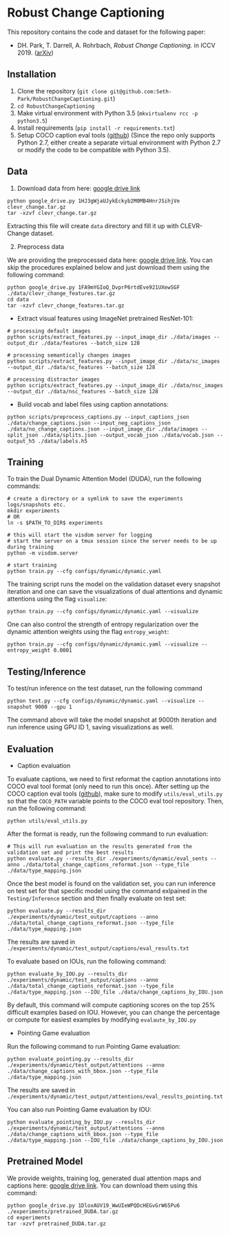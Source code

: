 # Robust Change Captioning
This repository contains the code and dataset for the following paper:

* DH. Park, T. Darrell, A. Rohrbach, *Robust Change Captioning.* in ICCV 2019. ([arXiv](https://arxiv.org/abs/1901.02527))

## Installation
1. Clone the repository (`git clone git@github.com:Seth-Park/RobustChangeCaptioning.git`)
2. `cd RobustChangeCaptioning`
3. Make virtual environment with Python 3.5 (`mkvirtualenv rcc -p python3.5`)
4. Install requirements (`pip install -r requirements.txt`)
5. Setup COCO caption eval tools ([github](https://github.com/tylin/coco-caption)) (Since the repo only supports Python 2.7, either create a separate virtual environment with Python 2.7 or modify the code to be compatible with Python 3.5).

## Data
1. Download data from here: [google drive link](https://drive.google.com/file/d/1HJ3gWjaUJykEckyb2M0MB4HnrJSihjVe/view?usp=sharing)
```
python google_drive.py 1HJ3gWjaUJykEckyb2M0MB4HnrJSihjVe clevr_change.tar.gz
tar -xzvf clevr_change.tar.gz
```
Extracting this file will create `data` directory and fill it up with CLEVR-Change dataset.

2. Preprocess data

We are providing the preprocessed data here: [google drive link](https://drive.google.com/file/d/1FA9mYGIoQ_DvprP6rtdEve921UXewSGF/view?usp=sharing).
You can skip the procedures explained below and just download them using the following command:
```
python google_drive.py 1FA9mYGIoQ_DvprP6rtdEve921UXewSGF ./data/clevr_change_features.tar.gz
cd data
tar -xzvf clevr_change_features.tar.gz
```

* Extract visual features using ImageNet pretrained ResNet-101:
```
# processing default images
python scripts/extract_features.py --input_image_dir ./data/images --output_dir ./data/features --batch_size 128

# processing semantically changes images
python scripts/extract_features.py --input_image_dir ./data/sc_images --output_dir ./data/sc_features --batch_size 128

# processing distractor images
python scripts/extract_features.py --input_image_dir ./data/nsc_images --output_dir ./data/nsc_features --batch_size 128
```

* Build vocab and label files using caption annotations:
```
python scripts/preprocess_captions.py --input_captions_json ./data/change_captions.json --input_neg_captions_json ./data/no_change_captions.json --input_image_dir ./data/images --split_json ./data/splits.json --output_vocab_json ./data/vocab.json --output_h5 ./data/labels.h5
```

## Training
To train the Dual Dynamic Attention Model (DUDA), run the following commands:
```
# create a directory or a symlink to save the experiments logs/snapshots etc.
mkdir experiments
# OR
ln -s $PATH_TO_DIR$ experiments

# this will start the visdom server for logging
# start the server on a tmux session since the server needs to be up during training
python -m visdom.server

# start training
python train.py --cfg configs/dynamic/dynamic.yaml 
```

The training script runs the model on the validation dataset every snapshot iteration and one can save the visualizations of dual attentions and dynamic attentions using the flag `visualize`:
```
python train.py --cfg configs/dynamic/dynamic.yaml --visualize
```

One can also control the strength of entropy regularization over the dynamic attention weights using the flag `entropy_weight`:
```
python train.py --cfg configs/dynamic/dynamic.yaml --visualize --entropy_weight 0.0001
```

## Testing/Inference
To test/run inference on the test dataset, run the following command
```
python test.py --cfg configs/dynamic/dynamic.yaml --visualize --snapshot 9000 --gpu 1
```
The command above will take the model snapshot at 9000th iteration and run inference using GPU ID 1, saving visualizations as well.

## Evaluation
* Caption evaluation

To evaluate captions, we need to first reformat the caption annotations into COCO eval tool format (only need to run this once). After setting up the COCO caption eval tools ([github](https://github.com/tylin/coco-caption)), make sure to modify `utils/eval_utils.py` so that the `COCO_PATH` variable points to the COCO eval tool repository. Then, run the following command:
```
python utils/eval_utils.py
```

After the format is ready, run the following command to run evaluation:
```
# This will run evaluation on the results generated from the validation set and print the best results
python evaluate.py --results_dir ./experiments/dynamic/eval_sents --anno ./data/total_change_captions_reformat.json --type_file ./data/type_mapping.json
```

Once the best model is found on the validation set, you can run inference on test set for that specific model using the command exlpained in the `Testing/Inference` section and then finally evaluate on test set:
```
python evaluate.py --results_dir ./experiments/dynamic/test_output/captions --anno ./data/total_change_captions_reformat.json --type_file ./data/type_mapping.json
```
The results are saved in `./experiments/dynamic/test_output/captions/eval_results.txt`

To evaluate based on IOUs, run the following command:
```
python evaluate_by_IOU.py --results_dir ./experiments/dynamic/test_output/captions --anno ./data/total_change_captions_reformat.json --type_file ./data/type_mapping.json --IOU_file ./data/change_captions_by_IOU.json
```
By default, this command will compute captioning scores on the top 25% difficult examples based on IOU. However, you can change the percentage or compute for easiest examples by modifying `evalaute_by_IOU.py`

* Pointing Game evaluation

Run the following command to run Pointing Game evaluation:
```
python evaluate_pointing.py --results_dir ./experiments/dynamic/test_output/attentions --anno ./data/change_captions_with_bbox.json --type_file ./data/type_mapping.json
```
The results are saved in `./experiments/dynamic/test_output/attentions/eval_results_pointing.txt`

You can also run Pointing Game evaluation by IOU:
```
python evaluate_pointing_by_IOU.py --results_dir ./experiments/dynamic/test_output/attentions --anno ./data/change_captions_with_bbox.json --type_file ./data/type_mapping.json --IOU_file ./data/change_captions_by_IOU.json
```

## Pretrained Model
We provide weights, training log, generated dual attention maps and captions here: [google drive link](https://drive.google.com/file/d/1DloxAUV19_WwUIeWPQDcHEGvGrW65Pu6/view?usp=sharing). You can download them using this command:
```
python google_drive.py 1DloxAUV19_WwUIeWPQDcHEGvGrW65Pu6 ./experiments/pretrained_DUDA.tar.gz
cd experiments
tar -xzvf pretrained_DUDA.tar.gz
```
